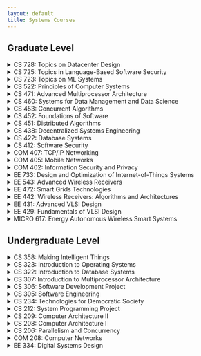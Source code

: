 ```yaml
---
layout: default
title: Systems Courses
---
```


## [](#header-1)Graduate Level

<details>
    <summary> CS 728: Topics on Datacenter Design</summary>
    <ul class="offerings-list hide">
        <li>
            Next offering not confirmed at this time
        </li>
        <li>
            Last offered in <a href="https://parsa.epfl.ch/course-info/cs728/">Spring of 2020</a>
            (Babak Falsafi, Anne-Marie Kermarrec)
        </li>
    </ul>
</details>

<details>
    <summary> CS 725: Topics in Language-Based Software Security</summary>
                <ul class="offerings-list hide">
                  <li>
                    in <a
                      href="https://isa.epfl.ch/imoniteur_ISAP/!itffichecours.htm?ww_i_matiere=2438219383&ww_x_anneeAcad=2301874322&ww_i_section=2139068&ww_i_niveau=&ww_c_langue=en">Fall
                      of 2023</a>
                    (Mathias Payer)
                  </li>
                </ul>
</details>

<details>
    <summary> CS 723: Topics on ML Systems</summary>
                <ul class="offerings-list hide">
                  <li>
                    Will be offered in the Spring of 2023
                    (Babak Falsafi, Anne-Marie Kermarrec, Martin Jaggi)
                  </li>
                  <li>
                    Last offered in <a href="https://parsa.epfl.ch/course-info/cs728/">Fall of 2020</a>
                  </li>
                </ul>

</details>
<details>
    <summary> CS 522: Principles of Computer Systems</summary>
                <ul class="offerings-list hide">
                  <li>
                    in <a href="https://dslab.epfl.ch/teaching/pocs/">Fall of 2022</a>
                    (Katerina Argyraki, George Candea)
                  </li>
                </ul>

</details>
<details>
    <summary> CS 471: Advanced Multiprocessor Architecture</summary>
                <ul class="offerings-list hide">
                  <li>
                    in <a href="https://edu.epfl.ch/coursebook/en/advanced-multiprocessor-architecture-CS-471">Fall of
                      2023</a>
                    (Babak Falsafi)
                  </li>
                </ul>
</details>
<details>
    <summary> CS 460: Systems for Data Management and Data Science</summary>
                <ul class="offerings-list hide">
                  <li>
                    in <a href="https://edu.epfl.ch/coursebook/en/advanced-multiprocessor-architecture-CS-471">Spring of
                      2023</a>
                    (Anastasia Ailamaki & Anne-Marie Kermarrec)
                  </li>
                </ul>
</details>
<details>
    <summary> CS 453: Concurrent Algorithms</summary>
                <ul class="offerings-list hide">
                  <li>
                    in <a href="https://edu.epfl.ch/coursebook/en/concurrent-algorithms-CS-453">Fall of 2023</a>
                    (Rachid Guerraoui)
                  </li>
                </ul>
</details>
<details>
    <summary> CS 452: Foundations of Software</summary>
                <ul class="offerings-list hide">
                  <li>
                    in <a href="https://edu.epfl.ch/coursebook/en/foundations-of-software-CS-452">Fall of 2022</a>
                    (Martin Odersky)
                  </li>
                </ul>
</details>
<details>
    <summary> CS 451: Distributed Algorithms</summary>
                <ul class="offerings-list hide">
                  <li>
                    in <a href="https://edu.epfl.ch/coursebook/en/distributed-algorithms-CS-451">Fall of 2023</a>
                    (Rachid Guerraoui)
                  </li>
                </ul>

</details>
<details>
    <summary> CS 438: Decentralized Systems Engineering</summary>
                <ul class="offerings-list hide">
                  <li>
                    in <a
                      href="https://isa.epfl.ch/imoniteur_ISAP/!itffichecours.htm?ww_i_matiere=2217640907&ww_x_anneeAcad=2301874322&ww_i_section=84482813&ww_i_niveau=2936286&ww_c_langue=en">
                      Fall of 2023</a>
                    (Bryan Ford)
                  </li>
                </ul>
</details>
<details>
    <summary> CS 422: Database Systems</summary>
                <ul class="offerings-list hide">
                  <li>
                    in <a href="https://edu.epfl.ch/coursebook/en/database-systems-CS-422">Spring of 2022</a>
                    (Anastasia Ailamaki)
                  </li>
                </ul>
</details>
<details>
    <summary> CS 412: Software Security</summary>
                <ul class="offerings-list hide">
                  <li>
                    in <a
                      href="https://isa.epfl.ch/imoniteur_ISAP/!itffichecours.htm?ww_i_matiere=2473820019&ww_x_anneeAcad=2301874322&ww_i_section=249847&ww_i_niveau=6683147&ww_c_langue=en">Spring
                      of 2023</a>
                    (Mathias Payer)
                  </li>
                </ul>
</details>
<details>
    <summary> COM 407: TCP/IP Networking</summary>
               <ul class="offerings-list hide">
                  <li>
                    in <a
                      href="https://isa.epfl.ch/imoniteur_ISAP/!itffichecours.htm?ww_i_matiere=1771764&ww_x_anneeAcad=2301874322&ww_i_section=943936&ww_i_niveau=6683147&ww_c_langue=en">Fall
                      of 2022</a>
                    (Jean-Yves Le Boudec)
                  </li>
                </ul>
</details>
<details>
    <summary> COM 405: Mobile Networks</summary>
                <ul class="offerings-list hide">
                  <li>
                    in <a
                      href="https://isa.epfl.ch/imoniteur_ISAP/!itffichecours.htm?ww_i_matiere=1771338&ww_x_anneeAcad=2301874322&ww_i_section=84482813&ww_i_niveau=2936295&ww_c_langue=en">Spring
                      of 2023</a>
                    (Haitham Hassanieh)
                  </li>
                </ul>
</details>
<details>
    <summary> COM 402: Information Security and Privacy</summary>
                <ul class="offerings-list hide">
                  <li>
                    in <a
                      href="https://isa.epfl.ch/imoniteur_ISAP/!itffichecours.htm?ww_i_matiere=2046274196&ww_x_anneeAcad=2301874322&ww_i_section=944590&ww_i_niveau=6683147&ww_c_langue=en">Fall
                      of 2022</a>
                    (Jean-Pierre Hubaux, Apostolos Pyrgelis)
                  </li>
                </ul>
</details>
<details>
    <summary> EE 733: Design and Optimization of Internet-of-Things Systems</summary>
                <ul class="offerings-list hide">
                  <li>
                    in <a
                      href="https://isa.epfl.ch/imoniteur_ISAP/!itffichecours.htm?ww_i_matiere=2403038342&ww_x_anneeacad=2301874322&ww_i_section=192994568&ww_i_niveau=&ww_c_langue=en">Fall
                      of 2022</a>
                    (Kamiar Aminian, David Atienza, Andreas Burg)
                  </li>
                </ul>
</details>
<details>
    <summary> EE 543: Advanced Wireless Receivers</summary>
                <ul class="offerings-list hide">
                  <li>
                    in <a
                      href="https://isa.epfl.ch/imoniteur_ISAP/!itffichecours.htm?ww_i_matiere=2218168600&ww_x_anneeAcad=2301874322&ww_i_section=84482813&ww_i_niveau=2936295&ww_c_langue=en">Spring
                      of 2023</a>
                    (Andreas Burg)
                  </li>
                </ul>
</details>

<details>
    <summary> EE 472: Smart Grids Technologies</summary>
    <ul>
        <li>
            in <a href="https://isa.epfl.ch/imoniteur_ISAP/!itffichecours.htm?ww_i_matiere=1669977111&ww_x_anneeAcad=2301874322&ww_i_section=84482813&ww_i_niveau=2936295&ww_c_langue=en"> Spring of 2023</a> 
            (Jean-Yves Le Boudec, Mario Paolone)
        </li>
    </ul>
</details>

<details>
    <summary> EE 442: Wireless Receivers: Algorithms and Architectures</summary>
                <ul class="offerings-list hide">
                  <li>
                    in <a
                      href="https://isa.epfl.ch/imoniteur_ISAP/!itffichecours.htm?ww_i_matiere=1669977111&ww_x_anneeAcad=2301874322&ww_i_section=84482813&ww_i_niveau=2936295&ww_c_langue=en">Spring
                      of 2022</a>
                    (Jean-Yves Le Boudec, Mario Paolone)
                  </li>
                </ul>
</details>
<details>
    <summary> EE 431: Advanced VLSI Design</summary>
                <ul class="offerings-list hide">
                  <li>
                    in <a
                      href="https://isa.epfl.ch/imoniteur_ISAP/!itffichecours.htm?ww_i_matiere=1499348352&ww_x_anneeAcad=2301874322&ww_i_section=192994568&ww_i_niveau=&ww_c_langue=en">
                      Fall of 2022</a>
                    (Andreas Burg)
                  </li>
                </ul>
</details>
<details>
    <summary> EE 429: Fundamentals of VLSI Design</summary>
                <ul class="offerings-list hide">
                  <li>
                    in <a
                      href="https://isa.epfl.ch/imoniteur_ISAP/!itffichecours.htm?ww_i_matiere=1829078675&ww_x_anneeAcad=2301874322&ww_i_section=84482813&ww_i_niveau=2936295&ww_c_langue=en">
                      Spring of 2023</a>
                    (Andreas Burg)
                  </li>
                </ul>
</details>

<details>
    <summary> MICRO 617: Energy Autonomous Wireless Smart Systems</summary>
                <ul class="offerings-list hide">
                  <li>
                    in <a
                      href="https://isa.epfl.ch/imoniteur_ISAP/!itffichecours.htm?ww_i_matiere=1699512059&ww_x_anneeacad=2301874322&ww_i_section=192994568&ww_i_niveau=&ww_c_langue=en">
                      Spring of 2023</a>
                    (Andreas Burg, Catherine Dehollain, Franco Maloberti, Anja Skrivervik)
                  </li>
                </ul>
</details>

## [](##header-2)Undergraduate Level

<details>
    <summary> CS 358: Making Intelligent Things </summary>
    <ul>
        <li>
            in <a href="https://isa.epfl.ch/imoniteur_ISAP/!itffichecours.htm?ww_i_matiere=2910557299&ww_x_anneeAcad=2301874322&ww_i_section=946228&ww_i_niveau=6683117&ww_c_langue=en">
                Spring of 2023</a> (Christoph Koch)
        </li>
    </ul>
</details>

<details>
    <summary> CS 323: Introduction to Operating Systems</summary>
    <ul>
        <li>
            in <a href="https://isa.epfl.ch/imoniteur_ISAP/!itffichecours.htm?ww_i_matiere=2046271680&ww_x_anneeAcad=2301874322&ww_i_section=249847&ww_i_niveau=6683117&ww_c_langue=en">
                    Fall of 2022</a> (Sanidhya Kashyap)
        </li>
    </ul>
</details>


<details>
    <summary> CS 322: Introduction to Database Systems</summary>
    <ul >
        <li>
            in <a href="https://edu.epfl.ch/coursebook/en/introduction-to-database-systems-CS-322">
            Spring of 2023</a>
            (Anastasia Ailamaki, Christoph Koch)
        </li>
    </ul>

</details>

<details>
    <summary> CS 307: Introduction to Multiprocessor Architecture</summary>
    <ul >
        <li>
            in <a href="https://edu.epfl.ch/coursebook/en/introduction-to-multiprocessor-architecture-CS-307">
                Fall of 2022</a>
            (Babak Falsafi)
        </li>
    </ul>
</details>

<details>
    <summary> CS 306: Software Development Project</summary>
    <ul >
        <li>
        in <a href="https://edu.epfl.ch/coursebook/en/software-development-project-CS-306">Spring of
            2023</a>
        (George Candea)
        </li>
    </ul>
</details>

<details>
    <summary> CS 305: Software Engineering</summary>
    <ul >
        <li>
        in <a href="https://dslab.epfl.ch/teaching/sweng/">Fall of 2022</a>
        (George Candea)
        </li>
    </ul>   
</details>

<details>
    <summary> CS 234: Technologies for Democratic Society</summary>
    <ul >
        <li>
            in <a
            href="https://isa.epfl.ch/imoniteur_ISAP/!itffichecours.htm?ww_i_matiere=2923479747&ww_x_anneeAcad=2301874322&ww_i_section=249847&ww_i_niveau=6683117&ww_c_langue=en">
            Fall of 2022</a>
            (Bryan Ford)
        </li>
    </ul>
</details>

<details>
    <summary> CS 212: System Programming Project</summary>
    <ul >
        <li>
        in <a href="https://edu.epfl.ch/coursebook/en/system-programming-project-CS-212">Spring of 2023</a>
        (Edouard Bugnion, Jean-Cédric Chappelier)
        </li>
    </ul>
</details>


<details>
    <summary> CS 209: Computer Architecture II</summary>
    <ul >
        <li>
        in <a href="https://edu.epfl.ch/coursebook/en/computer-architecture-ii-CS-209">Spring of 2023</a>
        (Paolo Ienne)
        </li>
    </ul>
</details>

<details>
    <summary> CS 208: Computer Architecture I</summary>
    <ul >
        <li>
        in <a href="https://edu.epfl.ch/coursebook/en/computer-architecture-i-CS-208">Fall of 2022</a>
        (Mirjana Stojilović)
        </li>
    </ul>
</details>

<details>
    <summary> CS 206: Parallelism and Concurrency</summary>
    <ul>
        <li>
            in <a
            href="https://isa.epfl.ch/imoniteur_ISAP/!itffichecours.htm?ww_i_matiere=1887880865&ww_x_anneeAcad=2301874322&ww_i_section=946228&ww_i_niveau=6683117&ww_c_langue=en">
            Spring of 2023</a>
            (Sanidhya Kashyap, Viktor Kunčak)
        </li>
    </ul>
</details>

<details>
    <summary> COM 208: Computer Networks</summary>
    <ul >
        <li>
            in <a
            href="https://isa.epfl.ch/imoniteur_ISAP/!itffichecours.htm?ww_i_matiere=1776067&ww_x_anneeAcad=2301874322&ww_i_section=249847&ww_i_niveau=6683117&ww_c_langue=en">
            Fall of 2022</a>
            (Katerina Argyraki)
        </li>
    </ul>
</details>

<details>
    <summary> EE 334: Digital Systems Design</summary>
    <ul >
        <li>
        in <a
        href="https://isa.epfl.ch/imoniteur_ISAP/!itffichecours.htm?ww_i_matiere=2720138657&ww_x_anneeAcad=2301874322&ww_i_section=943936&ww_i_niveau=6683147&ww_c_langue=en">
        Fall of 2022</a>
        (Andreas Burg)
        </li>
    </ul>
</details>
